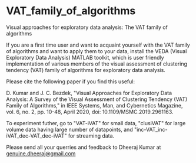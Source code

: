 # VAT_family_of_algorithms
Visual approaches for exploratory data analysis: The VAT family of algorithms

If you are a first time user and want to acquaint yourself with the VAT family of algorithms and want to apply them to your data, install the VEDA (Visual Exploratory Data Analysis) MATLAB toolkit, which is user friendly implementation of various members of the visual assessment of clustering tendency (VAT) family of algorithms for exploratory data analysis. 

Please cite the following paper if you find this useful:

D. Kumar and J. C. Bezdek, "Visual Approaches for Exploratory Data Analysis: A Survey of the Visual Assessment of Clustering Tendency (VAT) Family of Algorithms," in IEEE Systems, Man, and Cybernetics Magazine, vol. 6, no. 2, pp. 10-48, April 2020, doi: 10.1109/MSMC.2019.2961163.

To experiment futher, go to "VAT-iVAT" for small data, "clusiVAT" for large volume data having large number of datapoints, and "inc-VAT_inc-iVAT_dec-VAT_dec-iVAT" for streaming data.

Please send all your querries and feedback to Dheeraj Kumar at genuine.dheeraj@gmail.com

